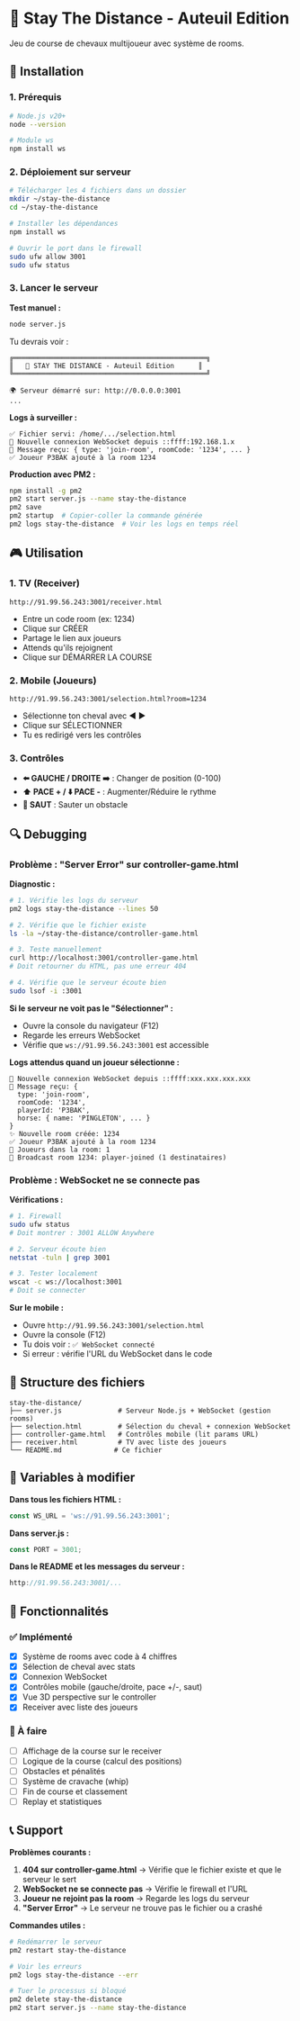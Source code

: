 # 🏇 Stay The Distance - Auteuil Edition

Jeu de course de chevaux multijoueur avec système de rooms.

## 🚀 Installation

### 1. Prérequis
```bash
# Node.js v20+
node --version

# Module ws
npm install ws
```

### 2. Déploiement sur serveur

```bash
# Télécharger les 4 fichiers dans un dossier
mkdir ~/stay-the-distance
cd ~/stay-the-distance

# Installer les dépendances
npm install ws

# Ouvrir le port dans le firewall
sudo ufw allow 3001
sudo ufw status
```

### 3. Lancer le serveur

**Test manuel :**
```bash
node server.js
```

Tu devrais voir :
```
╔════════════════════════════════════════════════╗
║   🏇 STAY THE DISTANCE - Auteuil Edition      ║
╚════════════════════════════════════════════════╝

🌍 Serveur démarré sur: http://0.0.0.0:3001
...
```

**Logs à surveiller :**
```
✅ Fichier servi: /home/.../selection.html
🔌 Nouvelle connexion WebSocket depuis ::ffff:192.168.1.x
📨 Message reçu: { type: 'join-room', roomCode: '1234', ... }
✅ Joueur P3BAK ajouté à la room 1234
```

**Production avec PM2 :**
```bash
npm install -g pm2
pm2 start server.js --name stay-the-distance
pm2 save
pm2 startup  # Copier-coller la commande générée
pm2 logs stay-the-distance  # Voir les logs en temps réel
```

## 🎮 Utilisation

### 1. TV (Receiver)
```
http://91.99.56.243:3001/receiver.html
```
- Entre un code room (ex: 1234)
- Clique sur CRÉER
- Partage le lien aux joueurs
- Attends qu'ils rejoignent
- Clique sur DÉMARRER LA COURSE

### 2. Mobile (Joueurs)
```
http://91.99.56.243:3001/selection.html?room=1234
```
- Sélectionne ton cheval avec ◀ ▶
- Clique sur SÉLECTIONNER
- Tu es redirigé vers les contrôles

### 3. Contrôles
- **⬅️ GAUCHE / DROITE ➡️** : Changer de position (0-100)
- **⬆️ PACE + / ⬇️ PACE -** : Augmenter/Réduire le rythme
- **🦘 SAUT** : Sauter un obstacle

## 🔍 Debugging

### Problème : "Server Error" sur controller-game.html

**Diagnostic :**
```bash
# 1. Vérifie les logs du serveur
pm2 logs stay-the-distance --lines 50

# 2. Vérifie que le fichier existe
ls -la ~/stay-the-distance/controller-game.html

# 3. Teste manuellement
curl http://localhost:3001/controller-game.html
# Doit retourner du HTML, pas une erreur 404

# 4. Vérifie que le serveur écoute bien
sudo lsof -i :3001
```

**Si le serveur ne voit pas le "Sélectionner" :**
- Ouvre la console du navigateur (F12)
- Regarde les erreurs WebSocket
- Vérifie que `ws://91.99.56.243:3001` est accessible

**Logs attendus quand un joueur sélectionne :**
```
🔌 Nouvelle connexion WebSocket depuis ::ffff:xxx.xxx.xxx.xxx
📨 Message reçu: {
  type: 'join-room',
  roomCode: '1234',
  playerId: 'P3BAK',
  horse: { name: 'PINGLETON', ... }
}
✨ Nouvelle room créée: 1234
✅ Joueur P3BAK ajouté à la room 1234
👥 Joueurs dans la room: 1
📢 Broadcast room 1234: player-joined (1 destinataires)
```

### Problème : WebSocket ne se connecte pas

**Vérifications :**
```bash
# 1. Firewall
sudo ufw status
# Doit montrer : 3001 ALLOW Anywhere

# 2. Serveur écoute bien
netstat -tuln | grep 3001

# 3. Tester localement
wscat -c ws://localhost:3001
# Doit se connecter
```

**Sur le mobile :**
- Ouvre `http://91.99.56.243:3001/selection.html`
- Ouvre la console (F12)
- Tu dois voir : `✅ WebSocket connecté`
- Si erreur : vérifie l'URL du WebSocket dans le code

## 📁 Structure des fichiers

```
stay-the-distance/
├── server.js              # Serveur Node.js + WebSocket (gestion rooms)
├── selection.html         # Sélection du cheval + connexion WebSocket
├── controller-game.html   # Contrôles mobile (lit params URL)
├── receiver.html          # TV avec liste des joueurs
└── README.md             # Ce fichier
```

## 🔧 Variables à modifier

**Dans tous les fichiers HTML :**
```javascript
const WS_URL = 'ws://91.99.56.243:3001';
```

**Dans server.js :**
```javascript
const PORT = 3001;
```

**Dans le README et les messages du serveur :**
```javascript
http://91.99.56.243:3001/...
```

## 🎯 Fonctionnalités

### ✅ Implémenté
- [x] Système de rooms avec code à 4 chiffres
- [x] Sélection de cheval avec stats
- [x] Connexion WebSocket
- [x] Contrôles mobile (gauche/droite, pace +/-, saut)
- [x] Vue 3D perspective sur le controller
- [x] Receiver avec liste des joueurs

### 🚧 À faire
- [ ] Affichage de la course sur le receiver
- [ ] Logique de la course (calcul des positions)
- [ ] Obstacles et pénalités
- [ ] Système de cravache (whip)
- [ ] Fin de course et classement
- [ ] Replay et statistiques

## 📞 Support

**Problèmes courants :**
1. **404 sur controller-game.html** → Vérifie que le fichier existe et que le serveur le sert
2. **WebSocket ne se connecte pas** → Vérifie le firewall et l'URL
3. **Joueur ne rejoint pas la room** → Regarde les logs du serveur
4. **"Server Error"** → Le serveur ne trouve pas le fichier ou a crashé

**Commandes utiles :**
```bash
# Redémarrer le serveur
pm2 restart stay-the-distance

# Voir les erreurs
pm2 logs stay-the-distance --err

# Tuer le processus si bloqué
pm2 delete stay-the-distance
pm2 start server.js --name stay-the-distance
```